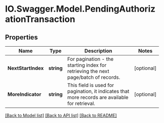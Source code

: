 # IO.Swagger.Model.PendingAuthorizationTransaction
## Properties

Name | Type | Description | Notes
------------ | ------------- | ------------- | -------------
**NextStartIndex** | **string** | For pagination - the starting index for retrieving the next page/batch of records. | [optional] 
**MoreIndicator** | **string** | This field is used for  pagination, it indicates that more records are available for retrieval. | [optional] 

[[Back to Model list]](../README.md#documentation-for-models) [[Back to API list]](../README.md#documentation-for-api-endpoints) [[Back to README]](../README.md)

